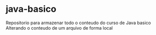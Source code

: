 # java-basico
Repositorio para armazenar todo o conteudo do curso de Java basico
Alterando o conteudo de um arquivo de forma local